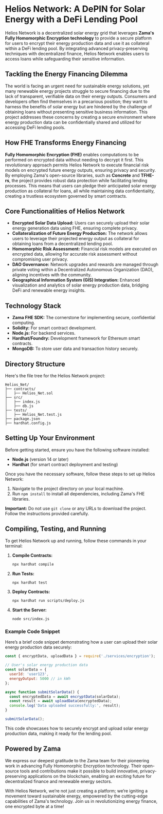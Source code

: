 # Helios Network: A DePIN for Solar Energy with a DeFi Lending Pool

Helios Network is a decentralized solar energy grid that leverages **Zama's Fully Homomorphic Encryption technology** to provide a secure platform for users to encrypt their energy production data and use it as collateral within a DeFi lending pool. By integrating advanced privacy-preserving techniques with decentralized finance, Helios Network enables users to access loans while safeguarding their sensitive information. 

## Tackling the Energy Financing Dilemma

The world is facing an urgent need for sustainable energy solutions, yet many renewable energy projects struggle to secure financing due to the lack of transparent, verifiable data on their energy outputs. Consumers and developers often find themselves in a precarious position; they want to harness the benefits of solar energy but are hindered by the challenge of obtaining loans without presenting sensitive business information. This project addresses these concerns by creating a secure environment where energy production data can be confidentially shared and utilized for accessing DeFi lending pools.

## How FHE Transforms Energy Financing

**Fully Homomorphic Encryption (FHE)** enables computations to be performed on encrypted data without needing to decrypt it first. This revolutionary approach permits Helios Network to execute financial risk models on encrypted future energy outputs, ensuring privacy and security. By employing Zama's open-source libraries, such as **Concrete** and **TFHE-rs**, the project provides robust data protection while facilitating lending processes. This means that users can pledge their anticipated solar energy production as collateral for loans, all while maintaining data confidentiality, creating a trustless ecosystem governed by smart contracts.

## Core Functionalities of Helios Network

- **Encrypted Solar Data Upload:** Users can securely upload their solar energy generation data using FHE, ensuring complete privacy.
- **Collateralization of Future Energy Production:** The network allows users to leverage their projected energy output as collateral for obtaining loans from a decentralized lending pool.
- **Homomorphic Risk Assessment:** Financial risk models are executed on encrypted data, allowing for accurate risk assessment without compromising user privacy.
- **DAO Governance:** Network upgrades and rewards are managed through private voting within a Decentralized Autonomous Organization (DAO), aligning incentives with the community.
- **Geographical Information System (GIS) Integration:** Enhanced visualization and analytics of solar energy production data, bridging DeFi and renewable energy insights.

## Technology Stack

- **Zama FHE SDK:** The cornerstone for implementing secure, confidential computing.
- **Solidity:** For smart contract development.
- **Node.js:** For backend services.
- **Hardhat/Foundry:** Development framework for Ethereum smart contracts.
- **MongoDB:** To store user data and transaction history securely.

## Directory Structure

Here's the file tree for the Helios Network project:

```
Helios_Net/
├── contracts/
│   ├── Helios_Net.sol
├── src/
│   ├── index.js
│   ├── db.js
├── tests/
│   ├── Helios_Net.test.js
├── package.json
├── hardhat.config.js
```

## Setting Up Your Environment

Before getting started, ensure you have the following software installed:

- **Node.js** (version 14 or later)
- **Hardhat** (for smart contract deployment and testing)

Once you have the necessary software, follow these steps to set up Helios Network:

1. Navigate to the project directory on your local machine.
2. Run `npm install` to install all dependencies, including Zama's FHE libraries.

**Important:** Do not use `git clone` or any URLs to download the project. Follow the instructions provided carefully.

## Compiling, Testing, and Running

To get Helios Network up and running, follow these commands in your terminal:

1. **Compile Contracts:**
   ```bash
   npx hardhat compile
   ```

2. **Run Tests:**
   ```bash
   npx hardhat test
   ```

3. **Deploy Contracts:**
   ```bash
   npx hardhat run scripts/deploy.js
   ```

4. **Start the Server:**
   ```bash
   node src/index.js
   ```

### Example Code Snippet

Here’s a brief code snippet demonstrating how a user can upload their solar energy production data securely:

```javascript
const { encryptData, uploadData } = require('./services/encryption');

// User's solar energy production data
const solarData = {
  userId: 'user123',
  energyOutput: 5000 // in kWh
};

async function submitSolarData() {
  const encryptedData = await encryptData(solarData);
  const result = await uploadData(encryptedData);
  console.log('Data uploaded successfully:', result);
}

submitSolarData();
```

This code showcases how to securely encrypt and upload solar energy production data, making it ready for the lending pool.

## Powered by Zama

We express our deepest gratitude to the Zama team for their pioneering work in advancing Fully Homomorphic Encryption technology. Their open-source tools and contributions make it possible to build innovative, privacy-preserving applications on the blockchain, enabling an exciting future for decentralized finance and renewable energy sectors. 

With Helios Network, we’re not just creating a platform; we’re igniting a movement toward sustainable energy, empowered by the cutting-edge capabilities of Zama's technology. Join us in revolutionizing energy finance, one encrypted byte at a time!